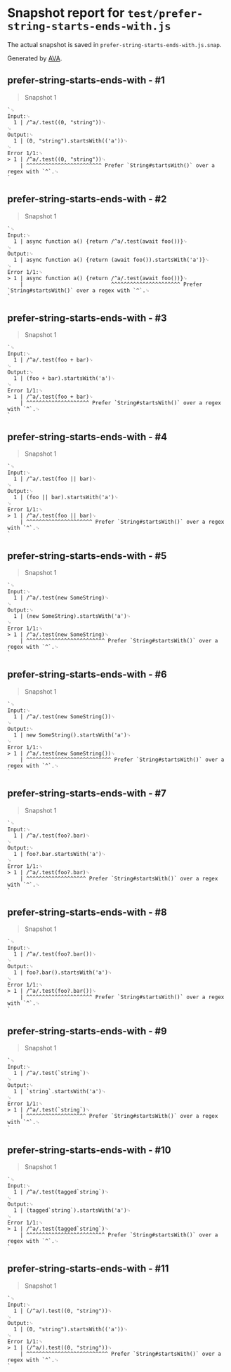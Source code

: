 # Snapshot report for `test/prefer-string-starts-ends-with.js`

The actual snapshot is saved in `prefer-string-starts-ends-with.js.snap`.

Generated by [AVA](https://avajs.dev).

## prefer-string-starts-ends-with - #1

> Snapshot 1

    `␊
    Input:␊
      1 | /^a/.test((0, "string"))␊
    ␊
    Output:␊
      1 | (0, "string").startsWith(('a'))␊
    ␊
    Error 1/1:␊
    > 1 | /^a/.test((0, "string"))␊
        | ^^^^^^^^^^^^^^^^^^^^^^^^ Prefer `String#startsWith()` over a regex with `^`.␊
    `

## prefer-string-starts-ends-with - #2

> Snapshot 1

    `␊
    Input:␊
      1 | async function a() {return /^a/.test(await foo())}␊
    ␊
    Output:␊
      1 | async function a() {return (await foo()).startsWith('a')}␊
    ␊
    Error 1/1:␊
    > 1 | async function a() {return /^a/.test(await foo())}␊
        |                            ^^^^^^^^^^^^^^^^^^^^^^ Prefer `String#startsWith()` over a regex with `^`.␊
    `

## prefer-string-starts-ends-with - #3

> Snapshot 1

    `␊
    Input:␊
      1 | /^a/.test(foo + bar)␊
    ␊
    Output:␊
      1 | (foo + bar).startsWith('a')␊
    ␊
    Error 1/1:␊
    > 1 | /^a/.test(foo + bar)␊
        | ^^^^^^^^^^^^^^^^^^^^ Prefer `String#startsWith()` over a regex with `^`.␊
    `

## prefer-string-starts-ends-with - #4

> Snapshot 1

    `␊
    Input:␊
      1 | /^a/.test(foo || bar)␊
    ␊
    Output:␊
      1 | (foo || bar).startsWith('a')␊
    ␊
    Error 1/1:␊
    > 1 | /^a/.test(foo || bar)␊
        | ^^^^^^^^^^^^^^^^^^^^^ Prefer `String#startsWith()` over a regex with `^`.␊
    `

## prefer-string-starts-ends-with - #5

> Snapshot 1

    `␊
    Input:␊
      1 | /^a/.test(new SomeString)␊
    ␊
    Output:␊
      1 | (new SomeString).startsWith('a')␊
    ␊
    Error 1/1:␊
    > 1 | /^a/.test(new SomeString)␊
        | ^^^^^^^^^^^^^^^^^^^^^^^^^ Prefer `String#startsWith()` over a regex with `^`.␊
    `

## prefer-string-starts-ends-with - #6

> Snapshot 1

    `␊
    Input:␊
      1 | /^a/.test(new SomeString())␊
    ␊
    Output:␊
      1 | new SomeString().startsWith('a')␊
    ␊
    Error 1/1:␊
    > 1 | /^a/.test(new SomeString())␊
        | ^^^^^^^^^^^^^^^^^^^^^^^^^^^ Prefer `String#startsWith()` over a regex with `^`.␊
    `

## prefer-string-starts-ends-with - #7

> Snapshot 1

    `␊
    Input:␊
      1 | /^a/.test(foo?.bar)␊
    ␊
    Output:␊
      1 | foo?.bar.startsWith('a')␊
    ␊
    Error 1/1:␊
    > 1 | /^a/.test(foo?.bar)␊
        | ^^^^^^^^^^^^^^^^^^^ Prefer `String#startsWith()` over a regex with `^`.␊
    `

## prefer-string-starts-ends-with - #8

> Snapshot 1

    `␊
    Input:␊
      1 | /^a/.test(foo?.bar())␊
    ␊
    Output:␊
      1 | foo?.bar().startsWith('a')␊
    ␊
    Error 1/1:␊
    > 1 | /^a/.test(foo?.bar())␊
        | ^^^^^^^^^^^^^^^^^^^^^ Prefer `String#startsWith()` over a regex with `^`.␊
    `

## prefer-string-starts-ends-with - #9

> Snapshot 1

    `␊
    Input:␊
      1 | /^a/.test(`string`)␊
    ␊
    Output:␊
      1 | `string`.startsWith('a')␊
    ␊
    Error 1/1:␊
    > 1 | /^a/.test(`string`)␊
        | ^^^^^^^^^^^^^^^^^^^ Prefer `String#startsWith()` over a regex with `^`.␊
    `

## prefer-string-starts-ends-with - #10

> Snapshot 1

    `␊
    Input:␊
      1 | /^a/.test(tagged`string`)␊
    ␊
    Output:␊
      1 | (tagged`string`).startsWith('a')␊
    ␊
    Error 1/1:␊
    > 1 | /^a/.test(tagged`string`)␊
        | ^^^^^^^^^^^^^^^^^^^^^^^^^ Prefer `String#startsWith()` over a regex with `^`.␊
    `

## prefer-string-starts-ends-with - #11

> Snapshot 1

    `␊
    Input:␊
      1 | (/^a/).test((0, "string"))␊
    ␊
    Output:␊
      1 | (0, "string").startsWith(('a'))␊
    ␊
    Error 1/1:␊
    > 1 | (/^a/).test((0, "string"))␊
        | ^^^^^^^^^^^^^^^^^^^^^^^^^^ Prefer `String#startsWith()` over a regex with `^`.␊
    `
